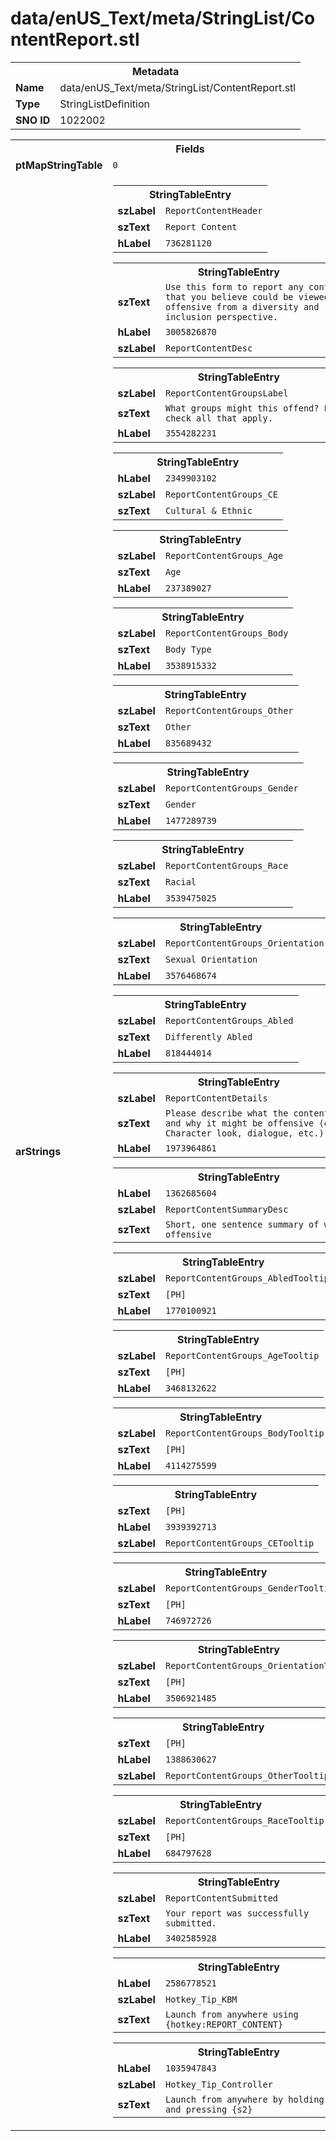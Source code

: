 <h1>data/enUS_Text/meta/StringList/ContentReport.stl</h1><table><tr><th colspan="100%">Metadata</th></tr><tr><td><b>Name</b></td><td>data/enUS_Text/meta/StringList/ContentReport.stl</td></tr><tr><td><b>Type</b></td><td>StringListDefinition</td></tr><tr><td><b>SNO ID</b></td><td>1022002</td></tr></table>

<table><tr><th colspan="100%">Fields</th></tr><tr><td><b>ptMapStringTable</b></td><td><code>0</code></td></tr><tr><td><b>arStrings</b></td><td><table><tr><th colspan="100%">StringTableEntry</th></tr><tr><td><b>szLabel</b></td><td><code>ReportContentHeader</code></td></tr><tr><td><b>szText</b></td><td><code>Report Content</code></td></tr><tr><td><b>hLabel</b></td><td><code>736281120</code></td></tr></table>


<table><tr><th colspan="100%">StringTableEntry</th></tr><tr><td><b>szText</b></td><td><code>Use this form to report any content that you believe could be viewed as offensive from a diversity and inclusion perspective.</code></td></tr><tr><td><b>hLabel</b></td><td><code>3005826870</code></td></tr><tr><td><b>szLabel</b></td><td><code>ReportContentDesc</code></td></tr></table>


<table><tr><th colspan="100%">StringTableEntry</th></tr><tr><td><b>szLabel</b></td><td><code>ReportContentGroupsLabel</code></td></tr><tr><td><b>szText</b></td><td><code>What groups might this offend? Please check all that apply.</code></td></tr><tr><td><b>hLabel</b></td><td><code>3554282231</code></td></tr></table>


<table><tr><th colspan="100%">StringTableEntry</th></tr><tr><td><b>hLabel</b></td><td><code>2349903102</code></td></tr><tr><td><b>szLabel</b></td><td><code>ReportContentGroups_CE</code></td></tr><tr><td><b>szText</b></td><td><code>Cultural & Ethnic</code></td></tr></table>


<table><tr><th colspan="100%">StringTableEntry</th></tr><tr><td><b>szLabel</b></td><td><code>ReportContentGroups_Age</code></td></tr><tr><td><b>szText</b></td><td><code>Age</code></td></tr><tr><td><b>hLabel</b></td><td><code>237389027</code></td></tr></table>


<table><tr><th colspan="100%">StringTableEntry</th></tr><tr><td><b>szLabel</b></td><td><code>ReportContentGroups_Body</code></td></tr><tr><td><b>szText</b></td><td><code>Body Type</code></td></tr><tr><td><b>hLabel</b></td><td><code>3538915332</code></td></tr></table>


<table><tr><th colspan="100%">StringTableEntry</th></tr><tr><td><b>szLabel</b></td><td><code>ReportContentGroups_Other</code></td></tr><tr><td><b>szText</b></td><td><code>Other</code></td></tr><tr><td><b>hLabel</b></td><td><code>835689432</code></td></tr></table>


<table><tr><th colspan="100%">StringTableEntry</th></tr><tr><td><b>szLabel</b></td><td><code>ReportContentGroups_Gender</code></td></tr><tr><td><b>szText</b></td><td><code>Gender</code></td></tr><tr><td><b>hLabel</b></td><td><code>1477289739</code></td></tr></table>


<table><tr><th colspan="100%">StringTableEntry</th></tr><tr><td><b>szLabel</b></td><td><code>ReportContentGroups_Race</code></td></tr><tr><td><b>szText</b></td><td><code>Racial</code></td></tr><tr><td><b>hLabel</b></td><td><code>3539475025</code></td></tr></table>


<table><tr><th colspan="100%">StringTableEntry</th></tr><tr><td><b>szLabel</b></td><td><code>ReportContentGroups_Orientation</code></td></tr><tr><td><b>szText</b></td><td><code>Sexual Orientation</code></td></tr><tr><td><b>hLabel</b></td><td><code>3576468674</code></td></tr></table>


<table><tr><th colspan="100%">StringTableEntry</th></tr><tr><td><b>szLabel</b></td><td><code>ReportContentGroups_Abled</code></td></tr><tr><td><b>szText</b></td><td><code>Differently Abled</code></td></tr><tr><td><b>hLabel</b></td><td><code>818444014</code></td></tr></table>


<table><tr><th colspan="100%">StringTableEntry</th></tr><tr><td><b>szLabel</b></td><td><code>ReportContentDetails</code></td></tr><tr><td><b>szText</b></td><td><code>Please describe what the content is and why it might be offensive (e.g. Character look, dialogue, etc.)</code></td></tr><tr><td><b>hLabel</b></td><td><code>1973964861</code></td></tr></table>


<table><tr><th colspan="100%">StringTableEntry</th></tr><tr><td><b>hLabel</b></td><td><code>1362685604</code></td></tr><tr><td><b>szLabel</b></td><td><code>ReportContentSummaryDesc</code></td></tr><tr><td><b>szText</b></td><td><code>Short, one sentence summary of what is offensive</code></td></tr></table>


<table><tr><th colspan="100%">StringTableEntry</th></tr><tr><td><b>szLabel</b></td><td><code>ReportContentGroups_AbledTooltip</code></td></tr><tr><td><b>szText</b></td><td><code>[PH]</code></td></tr><tr><td><b>hLabel</b></td><td><code>1770100921</code></td></tr></table>


<table><tr><th colspan="100%">StringTableEntry</th></tr><tr><td><b>szLabel</b></td><td><code>ReportContentGroups_AgeTooltip</code></td></tr><tr><td><b>szText</b></td><td><code>[PH]</code></td></tr><tr><td><b>hLabel</b></td><td><code>3468132622</code></td></tr></table>


<table><tr><th colspan="100%">StringTableEntry</th></tr><tr><td><b>szLabel</b></td><td><code>ReportContentGroups_BodyTooltip</code></td></tr><tr><td><b>szText</b></td><td><code>[PH]</code></td></tr><tr><td><b>hLabel</b></td><td><code>4114275599</code></td></tr></table>


<table><tr><th colspan="100%">StringTableEntry</th></tr><tr><td><b>szText</b></td><td><code>[PH]</code></td></tr><tr><td><b>hLabel</b></td><td><code>3939392713</code></td></tr><tr><td><b>szLabel</b></td><td><code>ReportContentGroups_CETooltip</code></td></tr></table>


<table><tr><th colspan="100%">StringTableEntry</th></tr><tr><td><b>szLabel</b></td><td><code>ReportContentGroups_GenderTooltip</code></td></tr><tr><td><b>szText</b></td><td><code>[PH]</code></td></tr><tr><td><b>hLabel</b></td><td><code>746972726</code></td></tr></table>


<table><tr><th colspan="100%">StringTableEntry</th></tr><tr><td><b>szLabel</b></td><td><code>ReportContentGroups_OrientationTooltip</code></td></tr><tr><td><b>szText</b></td><td><code>[PH]</code></td></tr><tr><td><b>hLabel</b></td><td><code>3506921485</code></td></tr></table>


<table><tr><th colspan="100%">StringTableEntry</th></tr><tr><td><b>szText</b></td><td><code>[PH]</code></td></tr><tr><td><b>hLabel</b></td><td><code>1388630627</code></td></tr><tr><td><b>szLabel</b></td><td><code>ReportContentGroups_OtherTooltip</code></td></tr></table>


<table><tr><th colspan="100%">StringTableEntry</th></tr><tr><td><b>szLabel</b></td><td><code>ReportContentGroups_RaceTooltip</code></td></tr><tr><td><b>szText</b></td><td><code>[PH]</code></td></tr><tr><td><b>hLabel</b></td><td><code>684797628</code></td></tr></table>


<table><tr><th colspan="100%">StringTableEntry</th></tr><tr><td><b>szLabel</b></td><td><code>ReportContentSubmitted</code></td></tr><tr><td><b>szText</b></td><td><code>Your report was successfully submitted.</code></td></tr><tr><td><b>hLabel</b></td><td><code>3402585928</code></td></tr></table>


<table><tr><th colspan="100%">StringTableEntry</th></tr><tr><td><b>hLabel</b></td><td><code>2586778521</code></td></tr><tr><td><b>szLabel</b></td><td><code>Hotkey_Tip_KBM</code></td></tr><tr><td><b>szText</b></td><td><code>Launch from anywhere using {hotkey:REPORT_CONTENT}</code></td></tr></table>


<table><tr><th colspan="100%">StringTableEntry</th></tr><tr><td><b>hLabel</b></td><td><code>1035947843</code></td></tr><tr><td><b>szLabel</b></td><td><code>Hotkey_Tip_Controller</code></td></tr><tr><td><b>szText</b></td><td><code>Launch from anywhere by holding {s1} and pressing {s2}</code></td></tr></table>


</td></tr></table>

